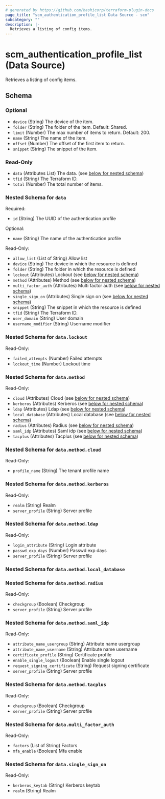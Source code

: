 ```yaml
---
# generated by https://github.com/hashicorp/terraform-plugin-docs
page_title: "scm_authentication_profile_list Data Source - scm"
subcategory: ""
description: |-
  Retrieves a listing of config items.
---
```


# scm_authentication_profile_list (Data Source)

Retrieves a listing of config items.



<!-- schema generated by tfplugindocs -->
## Schema

### Optional

- `device` (String) The device of the item.
- `folder` (String) The folder of the item. Default: Shared.
- `limit` (Number) The max number of items to return. Default: 200.
- `name` (String) The name of the item.
- `offset` (Number) The offset of the first item to return.
- `snippet` (String) The snippet of the item.

### Read-Only

- `data` (Attributes List) The data. (see [below for nested schema](#nestedatt--data))
- `tfid` (String) The Terraform ID.
- `total` (Number) The total number of items.

<a id="nestedatt--data"></a>
### Nested Schema for `data`

Required:

- `id` (String) The UUID of the authentication profile

Optional:

- `name` (String) The name of the authentication profile

Read-Only:

- `allow_list` (List of String) Allow list
- `device` (String) The device in which the resource is defined
- `folder` (String) The folder in which the resource is defined
- `lockout` (Attributes) Lockout (see [below for nested schema](#nestedatt--data--lockout))
- `method` (Attributes) Method (see [below for nested schema](#nestedatt--data--method))
- `multi_factor_auth` (Attributes) Multi factor auth (see [below for nested schema](#nestedatt--data--multi_factor_auth))
- `single_sign_on` (Attributes) Single sign on (see [below for nested schema](#nestedatt--data--single_sign_on))
- `snippet` (String) The snippet in which the resource is defined
- `tfid` (String) The Terraform ID.
- `user_domain` (String) User domain
- `username_modifier` (String) Username modifier

<a id="nestedatt--data--lockout"></a>
### Nested Schema for `data.lockout`

Read-Only:

- `failed_attempts` (Number) Failed attempts
- `lockout_time` (Number) Lockout time


<a id="nestedatt--data--method"></a>
### Nested Schema for `data.method`

Read-Only:

- `cloud` (Attributes) Cloud (see [below for nested schema](#nestedatt--data--method--cloud))
- `kerberos` (Attributes) Kerberos (see [below for nested schema](#nestedatt--data--method--kerberos))
- `ldap` (Attributes) Ldap (see [below for nested schema](#nestedatt--data--method--ldap))
- `local_database` (Attributes) Local database (see [below for nested schema](#nestedatt--data--method--local_database))
- `radius` (Attributes) Radius (see [below for nested schema](#nestedatt--data--method--radius))
- `saml_idp` (Attributes) Saml idp (see [below for nested schema](#nestedatt--data--method--saml_idp))
- `tacplus` (Attributes) Tacplus (see [below for nested schema](#nestedatt--data--method--tacplus))

<a id="nestedatt--data--method--cloud"></a>
### Nested Schema for `data.method.cloud`

Read-Only:

- `profile_name` (String) The tenant profile name


<a id="nestedatt--data--method--kerberos"></a>
### Nested Schema for `data.method.kerberos`

Read-Only:

- `realm` (String) Realm
- `server_profile` (String) Server profile


<a id="nestedatt--data--method--ldap"></a>
### Nested Schema for `data.method.ldap`

Read-Only:

- `login_attribute` (String) Login attribute
- `passwd_exp_days` (Number) Passwd exp days
- `server_profile` (String) Server profile


<a id="nestedatt--data--method--local_database"></a>
### Nested Schema for `data.method.local_database`


<a id="nestedatt--data--method--radius"></a>
### Nested Schema for `data.method.radius`

Read-Only:

- `checkgroup` (Boolean) Checkgroup
- `server_profile` (String) Server profile


<a id="nestedatt--data--method--saml_idp"></a>
### Nested Schema for `data.method.saml_idp`

Read-Only:

- `attribute_name_usergroup` (String) Attribute name usergroup
- `attribute_name_username` (String) Attribute name username
- `certificate_profile` (String) Certificate profile
- `enable_single_logout` (Boolean) Enable single logout
- `request_signing_certificate` (String) Request signing certificate
- `server_profile` (String) Server profile


<a id="nestedatt--data--method--tacplus"></a>
### Nested Schema for `data.method.tacplus`

Read-Only:

- `checkgroup` (Boolean) Checkgroup
- `server_profile` (String) Server profile



<a id="nestedatt--data--multi_factor_auth"></a>
### Nested Schema for `data.multi_factor_auth`

Read-Only:

- `factors` (List of String) Factors
- `mfa_enable` (Boolean) Mfa enable


<a id="nestedatt--data--single_sign_on"></a>
### Nested Schema for `data.single_sign_on`

Read-Only:

- `kerberos_keytab` (String) Kerberos keytab
- `realm` (String) Realm
